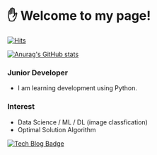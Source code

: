 # :hand:  Welcome to my page!

[![Hits](https://hits.seeyoufarm.com/api/count/incr/badge.svg?url=https%3A%2F%2Fgithub.com%2FSemibro&count_bg=%2379C83D&title_bg=%23555555&icon=&icon_color=%23E7E7E7&title=hits&edge_flat=false)](https://hits.seeyoufarm.com)

[![Anurag's GitHub stats](https://github-readme-stats.vercel.app/api?username=Semibro&show_icons=true&theme=dark)](https://github.com/anuraghazra/github-readme-stats)
### Junior Developer
  - I am learning development using Python.

### Interest
  - Data Science / ML / DL (image classfication)
  - Optimal Solution Algorithm

[![Tech Blog Badge](http://img.shields.io/badge/-Tech%20blog-black?style=flat-square&logo=github&link=https://Semibro.github.io/)](https://Seminbro.github.io/)
